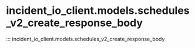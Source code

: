 # incident_io_client.models.schedules_v2_create_response_body

::: incident_io_client.models.schedules_v2_create_response_body
